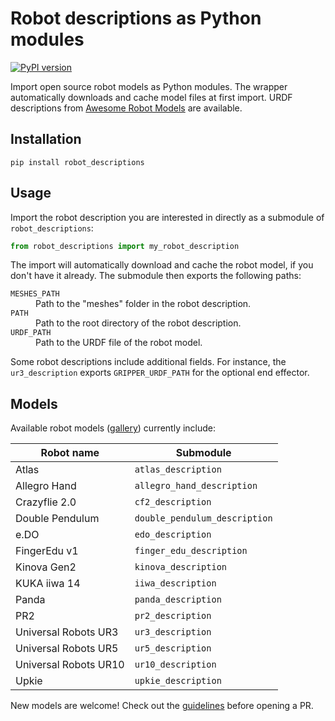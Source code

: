 # Robot descriptions as Python modules

[![PyPI version](https://img.shields.io/pypi/v/robot_descriptions)](https://pypi.org/project/robot_descriptions/)

Import open source robot models as Python modules. The wrapper automatically downloads and cache model files at first import. URDF descriptions from [Awesome Robot Models](https://github.com/stephane-caron/awesome-robot-models) are available.

## Installation

```console
pip install robot_descriptions
```

## Usage

Import the robot description you are interested in directly as a submodule of ``robot_descriptions``:

```python
from robot_descriptions import my_robot_description
```

The import will automatically download and cache the robot model, if you don't have it already. The submodule then exports the following paths:

<dl>
    <dt>
        <code>MESHES_PATH</code>
    </dt>
    <dd>
        Path to the "meshes" folder in the robot description.
    </dd>
    <dt>
        <code>PATH</code>
    </dt>
    <dd>
        Path to the root directory of the robot description.
    </dd>
    <dt>
        <code>URDF_PATH</code>
    </dt>
    <dd>
        Path to the URDF file of the robot model.
    </dd>
</dl>

Some robot descriptions include additional fields. For instance, the ``ur3_description`` exports ``GRIPPER_URDF_PATH`` for the optional end effector.

## Models

Available robot models ([gallery](https://github.com/stephane-caron/awesome-robot-models#gallery)) currently include:

| Robot name            | Submodule                     |
| --------------------- | ----------------------------- |
| Atlas                 | `atlas_description`           |
| Allegro Hand          | `allegro_hand_description`    |
| Crazyflie 2.0         | `cf2_description`             |
| Double Pendulum       | `double_pendulum_description` |
| e.DO                  | `edo_description`             |
| FingerEdu v1          | `finger_edu_description`      |
| Kinova Gen2           | `kinova_description`          |
| KUKA iiwa 14          | `iiwa_description`            |
| Panda                 | `panda_description`           |
| PR2                   | `pr2_description`             |
| Universal Robots UR3  | `ur3_description`             |
| Universal Robots UR5  | `ur5_description`             |
| Universal Robots UR10 | `ur10_description`            |
| Upkie                 | `upkie_description`           |

New models are welcome! Check out the [guidelines](CONTRIBUTING.md) before opening a PR.
